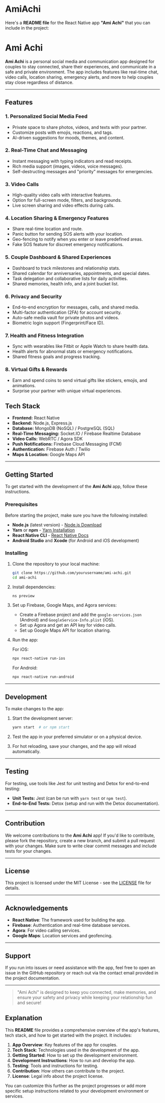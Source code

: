 # AmiAchi
Here's a **README file** for the React Native app **"Ami Achi"** that you can include in the project:


# Ami Achi

**Ami Achi** is a personal social media and communication app designed for couples to stay connected, share their experiences, and communicate in a safe and private environment. The app includes features like real-time chat, video calls, location sharing, emergency alerts, and more to help couples stay close regardless of distance.

---

## Features

### **1. Personalized Social Media Feed**
- Private space to share photos, videos, and texts with your partner.
- Customize posts with emojis, reactions, and tags.
- AI-driven suggestions for moods, themes, and content.

### **2. Real-Time Chat and Messaging**
- Instant messaging with typing indicators and read receipts.
- Rich media support (images, videos, voice messages).
- Self-destructing messages and "priority" messages for emergencies.

### **3. Video Calls**
- High-quality video calls with interactive features.
- Option for full-screen mode, filters, and backgrounds.
- Live screen sharing and video effects during calls.

### **4. Location Sharing & Emergency Features**
- Share real-time location and route.
- Panic button for sending SOS alerts with your location.
- Geo-fencing to notify when you enter or leave predefined areas.
- Fake SOS feature for discreet emergency notifications.

### **5. Couple Dashboard & Shared Experiences**
- Dashboard to track milestones and relationship stats.
- Shared calendar for anniversaries, appointments, and special dates.
- Task delegation and collaborative lists for daily activities.
- Shared memories, health info, and a joint bucket list.

### **6. Privacy and Security**
- End-to-end encryption for messages, calls, and shared media.
- Multi-factor authentication (2FA) for account security.
- Auto-safe media vault for private photos and videos.
- Biometric login support (Fingerprint/Face ID).

### **7. Health and Fitness Integration**
- Sync with wearables like Fitbit or Apple Watch to share health data.
- Health alerts for abnormal stats or emergency notifications.
- Shared fitness goals and progress tracking.

### **8. Virtual Gifts & Rewards**
- Earn and spend coins to send virtual gifts like stickers, emojis, and animations.
- Surprise your partner with unique virtual experiences.



## Tech Stack

- **Frontend:** React Native
- **Backend:** Node.js, Express.js
- **Database:** MongoDB (NoSQL) / PostgreSQL (SQL)
- **Real-Time Messaging:** Socket.IO / Firebase Realtime Database
- **Video Calls:** WebRTC / Agora SDK
- **Push Notifications:** Firebase Cloud Messaging (FCM)
- **Authentication:** Firebase Auth / Twilio
- **Maps & Location:** Google Maps API

---

## Getting Started

To get started with the development of the **Ami Achi** app, follow these instructions.

### Prerequisites

Before starting the project, make sure you have the following installed:

- **Node.js** (latest version) - [Node.js Download](https://nodejs.org/)
- **Yarn** or **npm** - [Yarn Installation](https://classic.yarnpkg.com/en/docs/install/)
- **React Native CLI** - [React Native Docs](https://reactnative.dev/docs/environment-setup)
- **Android Studio** and **Xcode** (for Android and iOS development)

### Installing

1. Clone the repository to your local machine:

   ```bash
   git clone https://github.com/yourusername/ami-achi.git
   cd ami-achi
   ```

2. Install dependencies:

   ```bash
   ns preview
   ```

3. Set up Firebase, Google Maps, and Agora services:
   - Create a Firebase project and add the `google-services.json` (Android) and `GoogleService-Info.plist` (iOS).
   - Set up Agora and get an API key for video calls.
   - Set up Google Maps API for location sharing.

4. Run the app:

   For iOS:
   ```bash
   npx react-native run-ios
   ```

   For Android:
   ```bash
   npx react-native run-android
   ```

---

## Development

To make changes to the app:

1. Start the development server:
   ```bash
   yarn start  # or npm start
   ```

2. Test the app in your preferred simulator or on a physical device.

3. For hot reloading, save your changes, and the app will reload automatically.

---

## Testing

For testing, use tools like Jest for unit testing and Detox for end-to-end testing:

- **Unit Tests:** Jest (can be run with `yarn test` or `npm test`).
- **End-to-End Tests:** Detox (setup and run with the Detox documentation).

---

## Contribution

We welcome contributions to the **Ami Achi** app! If you'd like to contribute, please fork the repository, create a new branch, and submit a pull request with your changes. Make sure to write clear commit messages and include tests for your changes.

---

## License

This project is licensed under the MIT License - see the [LICENSE](LICENSE) file for details.

---

## Acknowledgements

- **React Native**: The framework used for building the app.
- **Firebase**: Authentication and real-time database services.
- **Agora**: For video calling services.
- **Google Maps**: Location services and geofencing.

---

## Support

If you run into issues or need assistance with the app, feel free to open an issue in the GitHub repository or reach out via the contact email provided in the project documentation.

---

> "Ami Achi" is designed to keep you connected, make memories, and ensure your safety and privacy while keeping your relationship fun and secure!

## Explanation

This **README** file provides a comprehensive overview of the app's features, tech stack, and how to get started with the project. It includes:

1. **App Overview**: Key features of the app for couples.
2. **Tech Stack**: Technologies used in the development of the app.
3. **Getting Started**: How to set up the development environment.
4. **Development Instructions**: How to run and develop the app.
5. **Testing**: Tools and instructions for testing.
6. **Contribution**: How others can contribute to the project.
7. **License**: Legal info about the project license.

You can customize this further as the project progresses or add more specific setup instructions related to your development environment or services.
